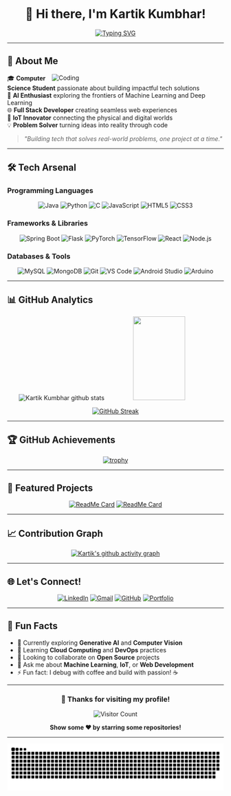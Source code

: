 # <div align="center">👋 Hi there, I'm **Kartik Kumbhar**!</div>

<div align="center">
  
[![Typing SVG](https://readme-typing-svg.herokuapp.com?font=Fira+Code&pause=1000&color=36BCF7FF&center=true&vCenter=true&width=600&lines=Computer+Science+Student;AI+%26+ML+Enthusiast;Full+Stack+Developer;IoT+Innovation+Builder;Problem+Solver+%26+Tech+Explorer)](https://git.io/typing-svg)

</div>

---

## 🚀 About Me

<img align="right" alt="Coding" width="400" src="https://cdn.dribbble.com/users/1162077/screenshots/3848914/programmer.gif">

🎓 **Computer Science Student** passionate about building impactful tech solutions  
🤖 **AI Enthusiast** exploring the frontiers of Machine Learning and Deep Learning  
🌐 **Full Stack Developer** creating seamless web experiences  
🔧 **IoT Innovator** connecting the physical and digital worlds  
💡 **Problem Solver** turning ideas into reality through code  

> *"Building tech that solves real-world problems, one project at a time."*

---

## 🛠️ Tech Arsenal

### **Programming Languages**
<div align="center">

![Java](https://img.shields.io/badge/Java-ED8B00?style=for-the-badge&logo=openjdk&logoColor=white)
![Python](https://img.shields.io/badge/Python-FFD43B?style=for-the-badge&logo=python&logoColor=blue)
![C](https://img.shields.io/badge/C-00599C?style=for-the-badge&logo=c&logoColor=white)
![JavaScript](https://img.shields.io/badge/JavaScript-323330?style=for-the-badge&logo=javascript&logoColor=F7DF1E)
![HTML5](https://img.shields.io/badge/HTML5-E34F26?style=for-the-badge&logo=html5&logoColor=white)
![CSS3](https://img.shields.io/badge/CSS3-1572B6?style=for-the-badge&logo=css3&logoColor=white)

</div>

### **Frameworks & Libraries**
<div align="center">

![Spring Boot](https://img.shields.io/badge/Spring_Boot-F2F4F9?style=for-the-badge&logo=spring-boot)
![Flask](https://img.shields.io/badge/Flask-000000?style=for-the-badge&logo=flask&logoColor=white)
![PyTorch](https://img.shields.io/badge/PyTorch-EE4C2C?style=for-the-badge&logo=pytorch&logoColor=white)
![TensorFlow](https://img.shields.io/badge/TensorFlow-FF6F00?style=for-the-badge&logo=tensorflow&logoColor=white)
![React](https://img.shields.io/badge/React-20232A?style=for-the-badge&logo=react&logoColor=61DAFB)
![Node.js](https://img.shields.io/badge/Node.js-43853D?style=for-the-badge&logo=node.js&logoColor=white)

</div>

### **Databases & Tools**
<div align="center">

![MySQL](https://img.shields.io/badge/MySQL-005C84?style=for-the-badge&logo=mysql&logoColor=white)
![MongoDB](https://img.shields.io/badge/MongoDB-4EA94B?style=for-the-badge&logo=mongodb&logoColor=white)
![Git](https://img.shields.io/badge/Git-F05032?style=for-the-badge&logo=git&logoColor=white)
![VS Code](https://img.shields.io/badge/VS_Code-0078D4?style=for-the-badge&logo=visual%20studio%20code&logoColor=white)
![Android Studio](https://img.shields.io/badge/Android_Studio-3DDC84?style=for-the-badge&logo=android-studio&logoColor=white)
![Arduino](https://img.shields.io/badge/Arduino-00979D?style=for-the-badge&logo=arduino&logoColor=white)

</div>

---

## 📊 GitHub Analytics

<div align="center">
  
<img width="49%" height="195px" src="https://github-readme-stats.vercel.app/api?username=Kartik-Kumbhar&show_icons=true&count_private=true&hide_border=true&title_color=ff6b6b&icon_color=4ecdc4&text_color=c9d1d9&bg_color=0d1117" alt="Kartik Kumbhar github stats" />

<img width="49%" height="195px" src="https://github-readme-stats.vercel.app/api/top-langs/?username=Kartik-Kumbhar&layout=compact&hide_border=true&title_color=ff6b6b&text_color=c9d1d9&bg_color=0d1117" />

</div>

<div align="center">
  
[![GitHub Streak](https://github-readme-streak-stats.herokuapp.com/?user=Kartik-Kumbhar&theme=radical&hide_border=true)](https://git.io/streak-stats)

</div>

---

## 🏆 GitHub Achievements

<div align="center">
  
[![trophy](https://github-profile-trophy.vercel.app/?username=Kartik-Kumbhar&theme=radical&no-frame=true&no-bg=false&margin-w=4)](https://github.com/ryo-ma/github-profile-trophy)

</div>

---

## 🌟 Featured Projects

<div align="center">

[![ReadMe Card](https://github-readme-stats.vercel.app/api/pin/?username=Kartik-Kumbhar&repo=project-name-1&theme=radical)](https://github.com/Kartik-Kumbhar/project-name-1)
[![ReadMe Card](https://github-readme-stats.vercel.app/api/pin/?username=Kartik-Kumbhar&repo=project-name-2&theme=radical)](https://github.com/Kartik-Kumbhar/project-name-2)

</div>

---

## 📈 Contribution Graph

<div align="center">

[![Kartik's github activity graph](https://github-readme-activity-graph.vercel.app/graph?username=Kartik-Kumbhar&theme=react-dark)](https://github.com/ashutosh00710/github-readme-activity-graph)

</div>

---

## 🌐 Let's Connect!

<div align="center">

[![LinkedIn](https://img.shields.io/badge/LinkedIn-0077B5?style=for-the-badge&logo=linkedin&logoColor=white)](https://linkedin.com/in/kartik-kumbhar)
[![Gmail](https://img.shields.io/badge/Gmail-D14836?style=for-the-badge&logo=gmail&logoColor=white)](mailto:kartik.kumbhar.cs@gmail.com)
[![GitHub](https://img.shields.io/badge/GitHub-100000?style=for-the-badge&logo=github&logoColor=white)](https://github.com/Kartik-Kumbhar)
[![Portfolio](https://img.shields.io/badge/Portfolio-FF5722?style=for-the-badge&logo=todoist&logoColor=white)](https://kartik-portfolio.dev)

</div>

---

## 💫 Fun Facts

- 🔭 Currently exploring **Generative AI** and **Computer Vision**
- 🌱 Learning **Cloud Computing** and **DevOps** practices
- 👯 Looking to collaborate on **Open Source** projects
- 💬 Ask me about **Machine Learning**, **IoT**, or **Web Development**
- ⚡ Fun fact: I debug with coffee and build with passion! ☕️

---

<div align="center">

### 💖 Thanks for visiting my profile!

![Visitor Count](https://profile-counter.glitch.me/Kartik-Kumbhar/count.svg)

**Show some ❤️ by starring some repositories!**

</div>

---

<div align="center">
  <img src="https://raw.githubusercontent.com/platane/platane/output/github-contribution-grid-snake.svg" alt="Snake animation" />
</div>
